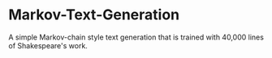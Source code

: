 # Markov-Text-Generation
A simple Markov-chain style text generation that is trained with 40,000 lines of Shakespeare's work.

